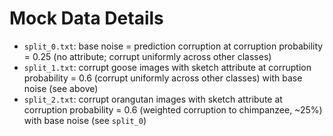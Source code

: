 # Mock Data Details
* `split_0.txt`: base noise = prediction corruption at corruption probability = 0.25 (no attribute; corrupt uniformly across other classes) 
* `split_1.txt`: corrupt goose images with sketch attribute at corruption probability = 0.6 (corrupt uniformly across other classes) with base noise (see above)
* `split_2.txt`: corrupt orangutan images with sketch attribute at corruption probability = 0.6 (weighted corruption to chimpanzee, ~25%) with base noise (see `split_0`)